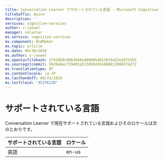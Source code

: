 ```yaml
---
title: Conversation Learner でサポートされている言語 - Microsoft Cognitive Services | Microsoft Docs
titleSuffix: Azure
description: ''
services: cognitive-services
author: v-jaswel
manager: nolachar
ms.service: cognitive-services
ms.component: QnAMaker
ms.topic: article
ms.date: 04/30/2018
ms.author: v-jaswel
ms.openlocfilehash: 2f92868c0963048ed66895d023b35d22e28755b5
ms.sourcegitcommit: 95d9a6acf29405a533db943b1688612980374272
ms.translationtype: HT
ms.contentlocale: ja-JP
ms.lasthandoff: 06/23/2018
ms.locfileid: "35376120"
---
```

# <a name="supported-languages"></a>サポートされている言語

Conversation Learner で現在サポートされている言語およびそのロケールは次のとおりです。

|サポートされている言語| ロケール|
|-----|----|
|英語|en-us|
